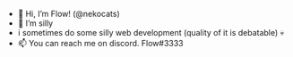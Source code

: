 - 👋 Hi, I’m Flow! (@nekocats)
- 👀 I’m silly
- i sometimes do some silly web development (quality of it is debatable) 💀
- 📫 You can reach me on discord. Flow#3333

<!---
nekocats/nekocats is a ✨ special ✨ repository because its `README.md` (this file) appears on your GitHub profile.
You can click the Preview link to take a look at your changes.
--->
